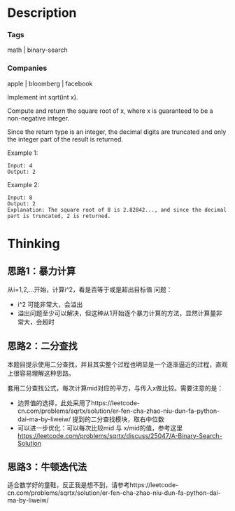 # Description  

### Tags  
math | binary-search

### Companies  
apple | bloomberg | facebook

Implement int sqrt(int x).

Compute and return the square root of x, where x is guaranteed to be a non-negative integer.

Since the return type is an integer, the decimal digits are truncated and only the integer part of the result is returned.

Example 1:  
```
Input: 4
Output: 2
```

Example 2:  
```
Input: 8
Output: 2
Explanation: The square root of 8 is 2.82842..., and since the decimal part is truncated, 2 is returned.
```

# Thinking  
## 思路1：暴力计算  
从i=1,2,...开始，计算i^2，看是否等于或是超出目标值
问题：
- i^2 可能非常大，会溢出
- 溢出问题至少可以解决，但这种从1开始逐个暴力计算的方法，显然计算量非常大，会超时

## 思路2：二分查找  

本题目提示使用二分查找，并且其实整个过程也明显是一个逐渐逼近的过程，直观上很容易理解这种思路。

套用二分查找公式，每次计算mid对应的平方，与传入x做比较。需要注意的是：  
- 边界值的选择，此处采用了https://leetcode-cn.com/problems/sqrtx/solution/er-fen-cha-zhao-niu-dun-fa-python-dai-ma-by-liweiw/ 提到的二分查找模块，取右中位数
- 可以进一步优化：可以每次比较mid 与 x/mid的值，参考这里 https://leetcode.com/problems/sqrtx/discuss/25047/A-Binary-Search-Solution

## 思路3：牛顿迭代法  

适合数学好的童鞋，反正我是想不到，请参考https://leetcode-cn.com/problems/sqrtx/solution/er-fen-cha-zhao-niu-dun-fa-python-dai-ma-by-liweiw/

